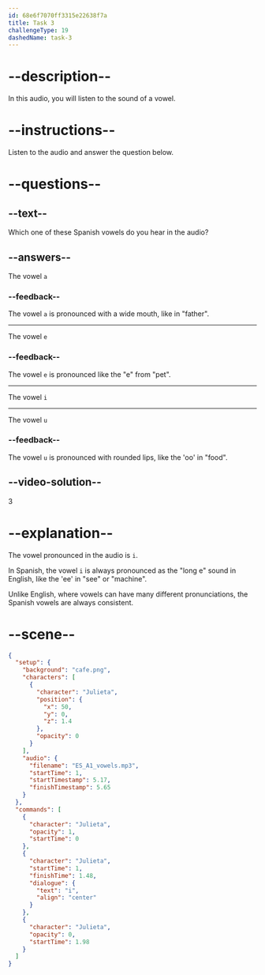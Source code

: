 ```yaml
---
id: 68e6f7070ff3315e22638f7a
title: Task 3
challengeType: 19
dashedName: task-3
---
```


# --description--

In this audio, you will listen to the sound of a vowel.

# --instructions--

Listen to the audio and answer the question below.

# --questions--

## --text--

Which one of these Spanish vowels do you hear in the audio?

## --answers--

The vowel `a`

### --feedback--

The vowel `a` is pronounced with a wide mouth, like in "father".

---

The vowel `e`

### --feedback--

The vowel `e` is pronounced like the "e" from "pet".

---

The vowel `i`

---

The vowel `u`

### --feedback--

The vowel `u` is pronounced with rounded lips, like the 'oo' in "food".

## --video-solution--

3

# --explanation--

The vowel pronounced in the audio is `i`. 

In Spanish, the vowel `i` is always pronounced as the "long e" sound in English, like the 'ee' in "see" or "machine".

Unlike English, where vowels can have many different pronunciations, the Spanish vowels are always consistent.


# --scene--

```json
{
  "setup": {
    "background": "cafe.png",
    "characters": [
      {
        "character": "Julieta",
        "position": {
          "x": 50,
          "y": 0,
          "z": 1.4
        },
        "opacity": 0
      }
    ],
    "audio": {
      "filename": "ES_A1_vowels.mp3",
      "startTime": 1,
      "startTimestamp": 5.17,
      "finishTimestamp": 5.65
    }
  },
  "commands": [
    {
      "character": "Julieta",
      "opacity": 1,
      "startTime": 0
    },
    {
      "character": "Julieta",
      "startTime": 1,
      "finishTime": 1.48,
      "dialogue": {
        "text": "i",
        "align": "center"
      }
    },
    {
      "character": "Julieta",
      "opacity": 0,
      "startTime": 1.98
    }
  ]
}
```
